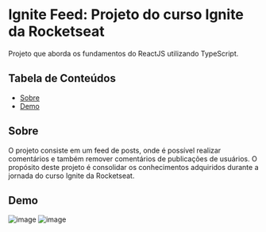 # Ignite Feed: Projeto do curso Ignite da Rocketseat
Projeto que aborda os fundamentos do ReactJS utilizando TypeScript.

## Tabela de Conteúdos

- [Sobre](#sobre)
- [Demo](#demo)

## Sobre

O projeto consiste em um feed de posts, onde é possível realizar comentários e também remover comentários de publicações de usuários. O propósito deste projeto é consolidar os conhecimentos adquiridos durante a jornada do curso Ignite da Rocketseat.

## Demo

![image](https://github.com/mauriciotp/ignitefeedts/assets/82242064/284f8041-4fc4-458f-9ab7-0be495dec5db)
![image](https://github.com/mauriciotp/ignitefeedts/assets/82242064/7656ac75-a9bc-4976-a330-aa4d4a7e4a78)
